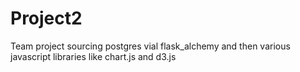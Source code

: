 # Project2

Team project sourcing postgres vial flask_alchemy and then various javascript
libraries like chart.js and d3.js
